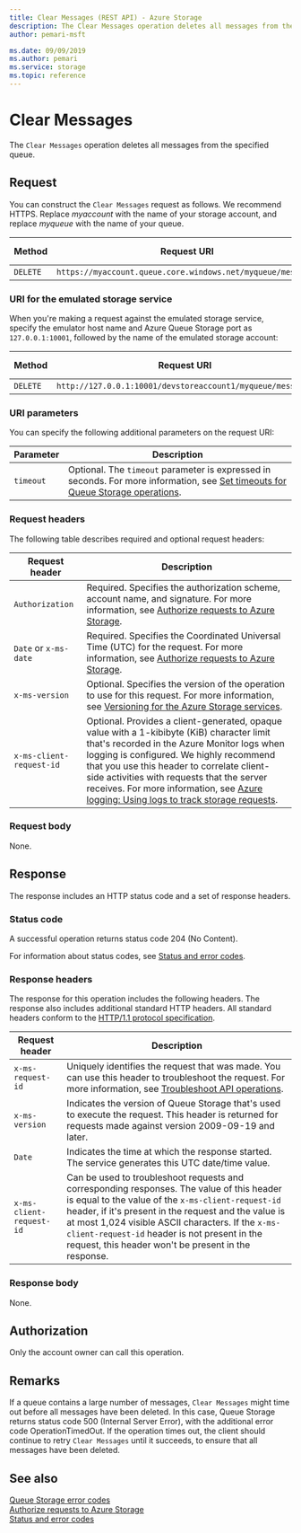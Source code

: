 ```yaml
---
title: Clear Messages (REST API) - Azure Storage
description: The Clear Messages operation deletes all messages from the specified queue.
author: pemari-msft

ms.date: 09/09/2019
ms.author: pemari
ms.service: storage
ms.topic: reference
---
```


# Clear Messages
The `Clear Messages` operation deletes all messages from the specified queue.  
  
## Request  
You can construct the `Clear Messages` request as follows. We recommend HTTPS. Replace *myaccount* with the name of your storage account, and replace *myqueue* with the name of your queue.  
  
|Method|Request URI|HTTP version|  
|------------|-----------------|------------------|  
|`DELETE`|`https://myaccount.queue.core.windows.net/myqueue/messages`|HTTP/1.1|  
  
### URI for the emulated storage service  
When you're making a request against the emulated storage service, specify the emulator host name and Azure Queue Storage port as `127.0.0.1:10001`, followed by the name of the emulated storage account:  
  
|Method|Request URI|HTTP version|  
|------------|-----------------|------------------|  
|`DELETE`|`http://127.0.0.1:10001/devstoreaccount1/myqueue/messages`|HTTP/1.1|  
  
### URI parameters  
You can specify the following additional parameters on the request URI:  
  
|Parameter|Description|  
|---------------|-----------------|  
|`timeout`|Optional. The `timeout` parameter is expressed in seconds. For more information, see [Set timeouts for Queue Storage operations](Setting-Timeouts-for-Queue-Service-Operations.md).|  
  
### Request headers  
The following table describes required and optional request headers:  
  
|Request header|Description|  
|--------------------|-----------------|  
|`Authorization`|Required. Specifies the authorization scheme, account name, and signature. For more information, see [Authorize requests to Azure Storage](authorize-requests-to-azure-storage.md).|  
|`Date` or `x-ms-date`|Required. Specifies the Coordinated Universal Time (UTC) for the request. For more information, see [Authorize requests to Azure Storage](authorize-requests-to-azure-storage.md).|  
|`x-ms-version`|Optional. Specifies the version of the operation to use for this request. For more information, see [Versioning for the Azure Storage services](Versioning-for-the-Azure-Storage-Services.md).|  
|`x-ms-client-request-id`|Optional. Provides a client-generated, opaque value with a 1-kibibyte (KiB) character limit that's recorded in the Azure Monitor logs when logging is configured. We highly recommend that you use this header to correlate client-side activities with requests that the server receives. For more information, see [Azure logging: Using logs to track storage requests](https://blogs.msdn.com/b/windowsazurestorage/archive/2011/08/03/windows-azure-storage-logging-using-logs-to-track-storage-requests.aspx).|  
  
### Request body  
None.  
  
## Response  
The response includes an HTTP status code and a set of response headers.  
  
### Status code  
A successful operation returns status code 204 (No Content).  
  
For information about status codes, see [Status and error codes](Status-and-Error-Codes2.md).  
  
### Response headers  
The response for this operation includes the following headers. The response also includes additional standard HTTP headers. All standard headers conform to the [HTTP/1.1 protocol specification](https://go.microsoft.com/fwlink/?linkid=150478).  
  
|Request header|Description|  
|--------------------|-----------------|  
|`x-ms-request-id`|Uniquely identifies the request that was made. You can use this header to troubleshoot the request. For more information, see [Troubleshoot API operations](Troubleshooting-API-Operations.md).|  
|`x-ms-version`|Indicates the version of Queue Storage that's used to execute the request. This header is returned for requests made against version 2009-09-19 and later.|  
|`Date`|Indicates the time at which the response started. The service generates this UTC date/time value.|  
|`x-ms-client-request-id`|Can be used to troubleshoot requests and corresponding responses. The value of this header is equal to the value of the `x-ms-client-request-id` header, if it's present in the request and the value is at most 1,024 visible ASCII characters. If the `x-ms-client-request-id` header is not present in the request, this header won't be present in the response.|  
  
### Response body  
None.  
  
## Authorization  
Only the account owner can call this operation.  
  
## Remarks  
If a queue contains a large number of messages, `Clear Messages` might time out before all messages have been deleted. In this case, Queue Storage returns status code 500 (Internal Server Error), with the additional error code OperationTimedOut. If the operation times out, the client should continue to retry `Clear Messages` until it succeeds, to ensure that all messages have been deleted.  
  
## See also  
[Queue Storage error codes](Queue-Service-Error-Codes.md)   
[Authorize requests to Azure Storage](authorize-requests-to-azure-storage.md)   
[Status and error codes](Status-and-Error-Codes2.md)
